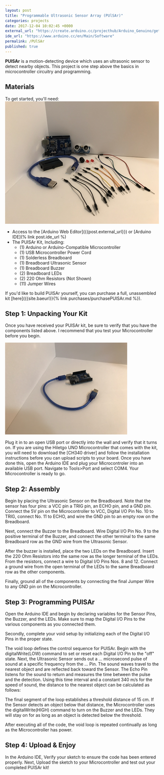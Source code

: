 ```yaml
---
layout: post
title: "Programmable Ultrasonic Sensor Array (PUlSAr)"
categories: projects
date: 2017-12-04 10:02:45 +0000
external_url: "https://create.arduino.cc/projecthub/Arduino_Genuino/getting-started-with-the-arduino-web-editor-4b3e4a"
ide_url: "https://www.arduino.cc/en/Main/Software"
permalink: /PUlSAr
published: true
---
```

<strong>PUlSAr</strong> is a motion-detecting device which uses an ultrasonic sensor to detect nearby objects. This project is one step above the basics in microcontroller circuitry and programming.

<h2>Materials</h2>
To get started, you'll need:

<img src="/assets/PUlSAr_Kit.jpg" alt="Kit Image" height=400>

<ul>
<li>Access to the [Arduino Web Editor]({{post.external_url}}) or [Arduino IDE](% link post.ide_url %)</li>
<li>The PUlSAr Kit, Including:
  <ul>
  <li>(1) Arduino or Arduino-Compatible Microcontroller</li>
  <li>(1) USB Microcontroller Power Cord</li>
  <li>(1) Solderless Breadboard</li>
  <li>(1) Breadboard Ultrasonic Sensor</li>
  <li>(1) Breadboard Buzzer</li>
  <li>(2) Breadboard LEDs</li>
  <li>(2) 220 Ohm Resistors (Not Shown)</li>
  <li>(11) Jumper Wires</li>
  </ul>
</li>
</ul>

If you'd like to build PUlSAr yourself, you can purchase a full, unassembled kit [here]({{site.baeurl}}{% link purchases/purchasePUlSAr.md %}).

<h2>Step 1: Unpacking Your Kit</h2>

Once you have received your PUlSAr kit, be sure to verify that you have the components listed above. I recommend that you test your Microcontroller before you begin. 

<img src="/assets/Hiletgo_Microcontroller.jpg" alt="Microcontroller Image" height=300>

Plug it in to an open USB port or directly into the wall and verify that it turns on. If you are using the Hiletgo UNO Microcontroller that comes with the kit, you will need to download the [CH340 driver] and follow the installation instructions before you can upload scripts to your board. Once you have done this, open the Arduino IDE and plug your Microcontroler into an available USB port. Navigate to Tools>Port and select COM4. Your Microcontroller is ready to go. 

<h2>Step 2: Assembly</h2>

Begin by placing the Ultrasonic Sensor on the Breadboard. Note that the sensor has four pins: a VCC pin a TRIG pin, an ECHO pin, and a GND pin. Connect the 5V pin on the Microcontroller to VCC, Digital I/O Pin No. 10 to TRIG, connect No. 11 to ECHO, and wire the GND pin to an empty row on the Breadboard.

Next, connect the Buzzer to the Breadboard. Wire Digital I/O Pin No. 9 to the positive terminal of the Buzzer, and connect the other terminal to the same Breadboard row as the GND wire from the Ultrasonic Sensor.

After the buzzer is installed, place the two LEDs on the Breadboard. Insert the 220 Ohm Resistors into the same row as the longer terminal of the LEDs. From the resistors, connect a wire to Digital I/O Pins Nos. 8 and 12. Connect a ground wire from the open terminal of the LEDs to the same Breadboard row as the other components.

Finally, ground all of the components by connecting the final Jumper Wire to any GND pin on the Microcontroller.

<h2>Step 3: Programming PUlSAr</h2>

Open the Arduino IDE and begin by declaring variables for the Sensor Pins, the Buzzer, and the LEDs. Make sure to map the Digital I/O Pins to the various components as you connected them.

Secondly, complete your void setup by initializing each of the Digital I/O Pins in the proper state.

The void loop defines the control sequence for PUlSAr. Begin with the digitalWrite(LOW) command to set or reset each Digital I/O Pin to the "off" state. Next, the Ultrasonic Sensor sends out a ... microsecond pulse of sound at a specific frequency from the ... Pin. The sound waves travel to the nearest object and are reflected back toward the Sensor. The Echo Pin listens for the sound to return and measures the time between the pulse and the detection. Using this time interval and a constant 340 m/s for the speed of sound, the distance to the nearest object can be calculated as follows:

The final segment of the loop establishes a threshold distance of 15 cm. If the Sensor detects an object below that distance, the Microcontroller uses the digitalWrite(HIGH) command to turn on the Buzzer and the LEDs. They will stay on for as long as an object is detected below the threshold.

After executing all of the code, the void loop is repeated continually as long as the Microcontroller has power.

<h2>Step 4: Upload & Enjoy</h2>

In the Arduino IDE, Verify your sketch to ensure the code has been entered properly. Next, Upload the sketch to your Microcontroller and test out your completed PUlSAr kit!
